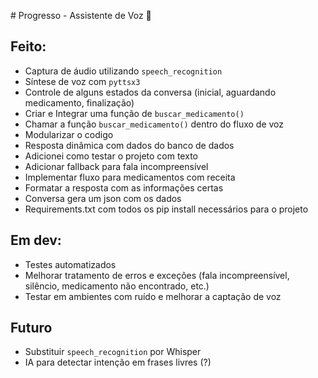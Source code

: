 \# Progresso - Assistente de Voz 🎤

## Feito:
- Captura de áudio utilizando `speech_recognition`
- Síntese de voz com `pyttsx3`
- Controle de alguns estados da conversa (inicial, aguardando medicamento, finalização)
- Criar e Integrar uma função de `buscar_medicamento()`
- Chamar a função `buscar_medicamento()` dentro do fluxo de voz
- Modularizar o codigo
- Resposta dinâmica com dados do banco de dados
- Adicionei como testar o projeto com texto
- Adicionar fallback para fala incompreensível
- Implementar fluxo para medicamentos com receita
- Formatar a resposta com as informações certas
- Conversa gera um json com os dados
- Requirements.txt com todos os pip install necessários para o projeto

## Em dev:
- Testes automatizados
- Melhorar tratamento de erros e exceções (fala incompreensível, silêncio, medicamento não encontrado, etc.)
- Testar em ambientes com ruído e melhorar a captação de voz

## Futuro
- Substituir `speech_recognition` por Whisper
- IA para detectar intenção em frases livres (?)
